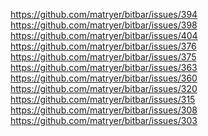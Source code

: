<https://github.com/matryer/bitbar/issues/394> <https://github.com/matryer/bitbar/issues/398> <https://github.com/matryer/bitbar/issues/404> <https://github.com/matryer/bitbar/issues/376> <https://github.com/matryer/bitbar/issues/375> <https://github.com/matryer/bitbar/issues/363> <https://github.com/matryer/bitbar/issues/360> <https://github.com/matryer/bitbar/issues/320> <https://github.com/matryer/bitbar/issues/315> <https://github.com/matryer/bitbar/issues/308> <https://github.com/matryer/bitbar/issues/303>
